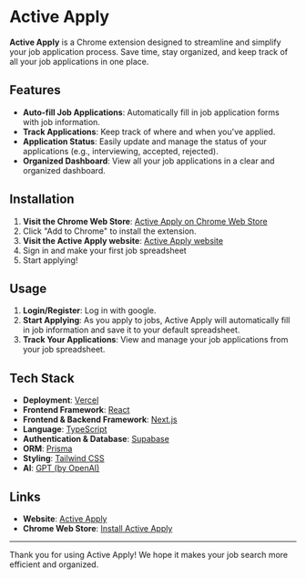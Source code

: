 # Active Apply

**Active Apply** is a Chrome extension designed to streamline and simplify your job application process. Save time, stay organized, and keep track of all your job applications in one place.

## Features

- **Auto-fill Job Applications**: Automatically fill in job application forms with job information.
- **Track Applications**: Keep track of where and when you've applied.
- **Application Status**: Easily update and manage the status of your applications (e.g., interviewing, accepted, rejected).
- **Organized Dashboard**: View all your job applications in a clear and organized dashboard.

## Installation

1. **Visit the Chrome Web Store**: [Active Apply on Chrome Web Store](https://chromewebstore.google.com/detail/active-apply/hnnhhhplekamcbcnnffcbjddinlmgnhc)
2. Click "Add to Chrome" to install the extension.
3. **Visit the Active Apply website**: [Active Apply website](https://active-apply.vercel.app/)
4. Sign in and make your first job spreadsheet
5. Start applying!

## Usage

1. **Login/Register**: Log in with google.
2. **Start Applying**: As you apply to jobs, Active Apply will automatically fill in job information and save it to your default spreadsheet.
3. **Track Your Applications**: View and manage your job applications from your job spreadsheet.

## Tech Stack

- **Deployment**: [Vercel](https://vercel.com/)
- **Frontend Framework**: [React](https://reactjs.org/)
- **Frontend & Backend Framework**: [Next.js](https://nextjs.org/)
- **Language**: [TypeScript](https://www.typescriptlang.org/)
- **Authentication & Database**: [Supabase](https://supabase.io/)
- **ORM**: [Prisma](https://www.prisma.io/)
- **Styling**: [Tailwind CSS](https://tailwindcss.com/)
- **AI**: [GPT (by OpenAI)](https://openai.com/)

## Links

- **Website**: [Active Apply](https://active-apply.vercel.app/)
- **Chrome Web Store**: [Install Active Apply](https://chromewebstore.google.com/detail/active-apply/hnnhhhplekamcbcnnffcbjddinlmgnhc)

---

Thank you for using Active Apply! We hope it makes your job search more efficient and organized.
